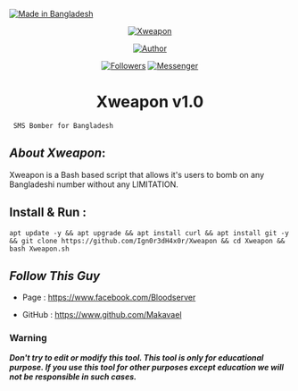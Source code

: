 <p align="left">

<a href="#"><img title="Made in Bangladesh" src="https://img.shields.io/badge/MADE%20IN-BANGLADESH-green?colorA=%23ff0000&colorB=%23017e40&style=for-the-badge"></a>

</p>

<p align="center">
<a href="#"><img title="Xweapon" src="https://i.ibb.co/z6BN4Sv/Xw.png" class="center"></a>
<p align="center">
<a href="https://github.com/Ign0r3dH4x0r"><img title="Author" src="https://img.shields.io/badge/Author-Ign0r3d--H4x0r-red.svg?style=for-the-badge&logo=github"></a>
</p>
<p align="center">
<a href="https://github.com/Ign0r3dH4x0r/followers"><img title="Followers" src="https://img.shields.io/github/followers/Ign0r3dH4x0r?color=blue&style=flat-square"></a>
<a href="https://www.facebook.com/Ign0r3dH4x0r"><img title="Messenger" src="https://img.shields.io/badge/Chat-Messenger-blue?style=flat-square&logo=messenger"></a>
</p>
<h1 align="center">Xweapon v1.0</h1>
<p align="center">

     SMS Bomber for Bangladesh

</p>

## ***About Xweapon***:

Xweapon is a Bash based script that allows it's users to bomb on any Bangladeshi number without any LIMITATION.

## Install & Run :

```
apt update -y && apt upgrade && apt install curl && apt install git -y && git clone https://github.com/Ign0r3dH4x0r/Xweapon && cd Xweapon && bash Xweapon.sh
```

## ***Follow This Guy***



* Page     :  https://www.facebook.com/Bloodserver

* GitHub : https://www.github.com/Makavael

### Warning

***Don't try to edit or modify this tool. This tool is only for educational purpose. If you use this tool for other purposes except education we will not be responsible in such cases.***

